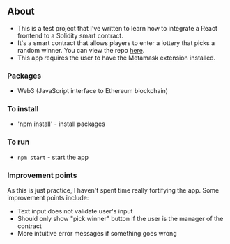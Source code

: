 ## About

- This is a test project that I've written to learn how to integrate a React frontend to a Solidity smart contract.
- It's a smart contract that allows players to enter a lottery that picks a random winner. You can view the repo [here](https://github.com/juliatan/solidity-lottery).
- This app requires the user to have the Metamask extension installed.

### Packages

- Web3 (JavaScript interface to Ethereum blockchain)

### To install

- 'npm install' - install packages

### To run

- `npm start` - start the app

### Improvement points

As this is just practice, I haven't spent time really fortifying the app. Some improvement points include:

- Text input does not validate user's input
- Should only show "pick winner" button if the user is the manager of the contract
- More intuitive error messages if something goes wrong
